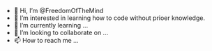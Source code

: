 - 👋 Hi, I’m @FreedomOfTheMind
- 👀 I’m interested in learning how to code without prioer knowledge. 
- 🌱 I’m currently learning ...
- 💞️ I’m looking to collaborate on ...
- 📫 How to reach me ...

<!---
FreedomOfTheMind/FreedomOfTheMind is a ✨ special ✨ repository because its `README.md` (this file) appears on your GitHub profile.
You can click the Preview link to take a look at your changes.
--->
